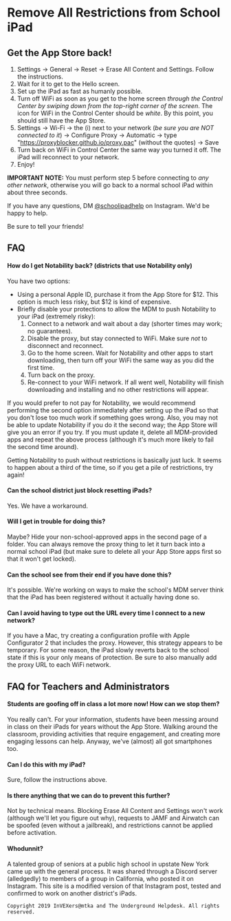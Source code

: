 # Remove All Restrictions from School iPad
## Get the App Store back!

1. Settings -> General -> Reset -> Erase All Content and Settings. Follow the instructions. 
2. Wait for it to get to the Hello screen.
3. Set up the iPad as fast as humanly possible. 
4. Turn off WiFi as soon as you get to the home screen *through the Control Center by swiping down from the top-right corner of the screen*. The icon for WiFi in the Control Center should be *white*. By this point, you should still have the App Store.
5. Settings -> Wi-Fi -> the (i) next to your network (*be sure you are NOT connected to it*) -> Configure Proxy -> Automatic -> type "https://proxyblocker.github.io/proxy.pac" (without the quotes) -> Save
6. Turn back on WiFi in Control Center the same way you turned it off. The iPad will reconnect to your network. 
7. Enjoy! 

**IMPORTANT NOTE:** You must perform step 5 before connecting to *any other network*, otherwise you will go back to a normal school iPad within about three seconds. 

If you have any questions, DM [@schoolipadhelp](https://www.instagram.com/schoolipadhelp/) on Instagram. We'd be happy to help. 

Be sure to tell your friends!

## FAQ
#### How do I get Notability back? (districts that use Notability only)
You have two options: 
- Using a personal Apple ID, purchase it from the App Store for $12. This option is much less risky, but $12 is kind of expensive. 
- Briefly disable your protections to allow the MDM to push Notability to your iPad (extremely risky): 
  1. Connect to a network and wait about a day (shorter times may work; no guarantees). 
  2. Disable the proxy, but stay connected to WiFi. Make sure *not* to disconnect and reconnect. 
  3. Go to the home screen. Wait for Notability and other apps to start downloading, then turn off your WiFi the same way as you did the first time. 
  4. Turn back on the proxy. 
  5. Re-connect to your WiFi network. If all went well, Notability will finish downloading and installing and no other restrictions will appear. 

If you would prefer to not pay for Notability, we would recommend performing the second option immediately after setting up the iPad so that you don't lose too much work if something goes wrong. Also, you may not be able to update Notability if you do it the second way; the App Store will give you an error if you try. If you must update it, delete all MDM-provided apps and repeat the above process (although it's much more likely to fail the second time around). 

Getting Notability to push without restrictions is basically just luck. It seems to happen about a third of the time, so if you get a pile of restrictions, try again!

#### Can the school district just block resetting iPads?
Yes. We have a workaround.

#### Will I get in trouble for doing this?
Maybe? Hide your non-school-approved apps in the second page of a folder. You can always remove the proxy thing to let it turn back into a normal school iPad (but make sure to delete all your App Store apps first so that it won't get locked).

#### Can the school see from their end if you have done this?
It's possible. We're working on ways to make the school's MDM server think that the iPad has been registered without it actually having done so. 

#### Can I avoid having to type out the URL every time I connect to a new network?
If you have a Mac, try creating a configuration profile with Apple Configurator 2 that includes the proxy. However, this strategy appears to be temporary. For some reason, the iPad slowly reverts back to the school state if this is your only means of protection. Be sure to also manually add the proxy URL to each WiFi network. 

## FAQ for Teachers and Administrators
#### Students are goofing off in class a lot more now! How can we stop them?
You really can't. For your information, students have been messing around in class on their iPads for years without the App Store. Walking around the classroom, providing activities that require engagement, and creating more engaging lessons can help. Anyway, we've (almost) all got smartphones too. 

#### Can I do this with my iPad?
Sure, follow the instructions above. 

#### Is there anything that we can do to prevent this further?
Not by technical means. Blocking Erase All Content and Settings won't work (although we'll let you figure out why), requests to JAMF and Airwatch can be spoofed (even without a jailbreak), and restrictions cannot be applied before activation. 

#### Whodunnit?
A talented group of seniors at a public high school in upstate New York came up with the general process. It was shared through a Discord server (alledgedly) to members of a group in California, who posted it on Instagram. This site is a modified version of that Instagram post, tested and confirmed to work on another district's iPads. 



`Copyright 2019 InVEXers@mtka and The Underground Helpdesk. All rights reserved.`
